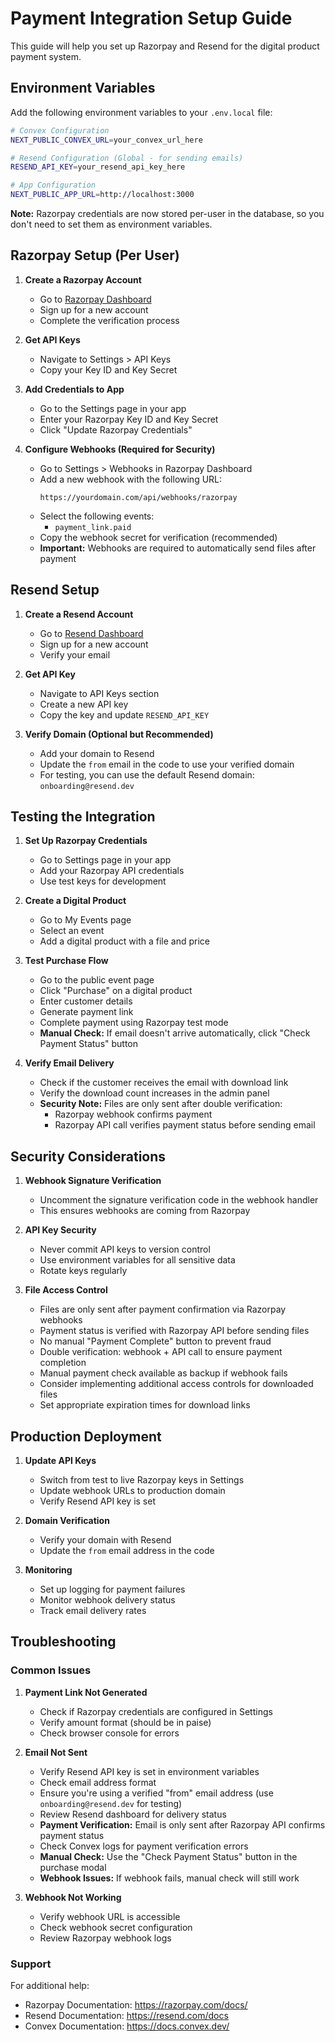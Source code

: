 # Payment Integration Setup Guide

This guide will help you set up Razorpay and Resend for the digital product payment system.

## Environment Variables

Add the following environment variables to your `.env.local` file:

```bash
# Convex Configuration
NEXT_PUBLIC_CONVEX_URL=your_convex_url_here

# Resend Configuration (Global - for sending emails)
RESEND_API_KEY=your_resend_api_key_here

# App Configuration
NEXT_PUBLIC_APP_URL=http://localhost:3000
```

**Note:** Razorpay credentials are now stored per-user in the database, so you don't need to set them as environment variables.

## Razorpay Setup (Per User)

1. **Create a Razorpay Account**
   - Go to [Razorpay Dashboard](https://dashboard.razorpay.com/)
   - Sign up for a new account
   - Complete the verification process

2. **Get API Keys**
   - Navigate to Settings > API Keys
   - Copy your Key ID and Key Secret

3. **Add Credentials to App**
   - Go to the Settings page in your app
   - Enter your Razorpay Key ID and Key Secret
   - Click "Update Razorpay Credentials"

4. **Configure Webhooks (Required for Security)**
   - Go to Settings > Webhooks in Razorpay Dashboard
   - Add a new webhook with the following URL:
     ```
     https://yourdomain.com/api/webhooks/razorpay
     ```
   - Select the following events:
     - `payment_link.paid`
   - Copy the webhook secret for verification (recommended)
   - **Important:** Webhooks are required to automatically send files after payment

## Resend Setup

1. **Create a Resend Account**
   - Go to [Resend Dashboard](https://resend.com/)
   - Sign up for a new account
   - Verify your email

2. **Get API Key**
   - Navigate to API Keys section
   - Create a new API key
   - Copy the key and update `RESEND_API_KEY`

3. **Verify Domain (Optional but Recommended)**
   - Add your domain to Resend
   - Update the `from` email in the code to use your verified domain
   - For testing, you can use the default Resend domain: `onboarding@resend.dev`

## Testing the Integration

1. **Set Up Razorpay Credentials**
   - Go to Settings page in your app
   - Add your Razorpay API credentials
   - Use test keys for development

2. **Create a Digital Product**
   - Go to My Events page
   - Select an event
   - Add a digital product with a file and price

3. **Test Purchase Flow**
   - Go to the public event page
   - Click "Purchase" on a digital product
   - Enter customer details
   - Generate payment link
   - Complete payment using Razorpay test mode
   - **Manual Check:** If email doesn't arrive automatically, click "Check Payment Status" button

4. **Verify Email Delivery**
   - Check if the customer receives the email with download link
   - Verify the download count increases in the admin panel
   - **Security Note:** Files are only sent after double verification:
     - Razorpay webhook confirms payment
     - Razorpay API call verifies payment status before sending email

## Security Considerations

1. **Webhook Signature Verification**
   - Uncomment the signature verification code in the webhook handler
   - This ensures webhooks are coming from Razorpay

2. **API Key Security**
   - Never commit API keys to version control
   - Use environment variables for all sensitive data
   - Rotate keys regularly

3. **File Access Control**
   - Files are only sent after payment confirmation via Razorpay webhooks
   - Payment status is verified with Razorpay API before sending files
   - No manual "Payment Complete" button to prevent fraud
   - Double verification: webhook + API call to ensure payment completion
   - Manual payment check available as backup if webhook fails
   - Consider implementing additional access controls for downloaded files
   - Set appropriate expiration times for download links

## Production Deployment

1. **Update API Keys**
   - Switch from test to live Razorpay keys in Settings
   - Update webhook URLs to production domain
   - Verify Resend API key is set

2. **Domain Verification**
   - Verify your domain with Resend
   - Update the `from` email address in the code

3. **Monitoring**
   - Set up logging for payment failures
   - Monitor webhook delivery status
   - Track email delivery rates

## Troubleshooting

### Common Issues

1. **Payment Link Not Generated**
   - Check if Razorpay credentials are configured in Settings
   - Verify amount format (should be in paise)
   - Check browser console for errors

2. **Email Not Sent**
   - Verify Resend API key is set in environment variables
   - Check email address format
   - Ensure you're using a verified "from" email address (use `onboarding@resend.dev` for testing)
   - Review Resend dashboard for delivery status
   - **Payment Verification:** Email is only sent after Razorpay API confirms payment status
   - Check Convex logs for payment verification errors
   - **Manual Check:** Use the "Check Payment Status" button in the purchase modal
   - **Webhook Issues:** If webhook fails, manual check will still work

3. **Webhook Not Working**
   - Verify webhook URL is accessible
   - Check webhook secret configuration
   - Review Razorpay webhook logs

### Support

For additional help:
- Razorpay Documentation: https://razorpay.com/docs/
- Resend Documentation: https://resend.com/docs
- Convex Documentation: https://docs.convex.dev/ 